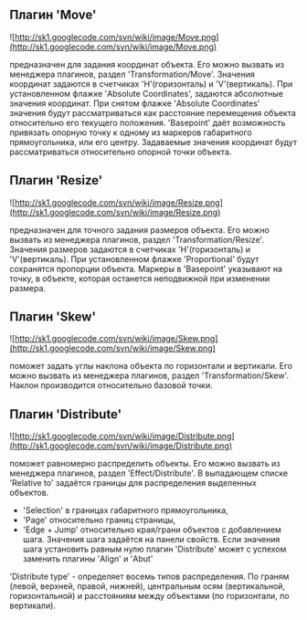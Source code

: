 ## Плагин 'Move' ##
![http://sk1.googlecode.com/svn/wiki/image/Move.png](http://sk1.googlecode.com/svn/wiki/image/Move.png)

предназначен для задания координат объекта. Его можно вызвать из менеджера плагинов, раздел 'Transformation/Move'.
Значения координат задаются в счетчиках 'H'(горизонталь) и 'V'(вертикаль).
При установленном флажке 'Absolute Coordinates', задаются абсолютные значения координат.
При снятом флажке 'Absolute Coordinates' значения будут рассматриваться как расстояние перемещения объекта относительно его текущего положения.
'Basepoint' даёт возможность привязать опорную точку к одному из маркеров габаритного прямоугольника, или его центру. Задаваемые значения координат будут рассматриваться относительно опорной точки объекта.

## Плагин 'Resize' ##
![http://sk1.googlecode.com/svn/wiki/image/Resize.png](http://sk1.googlecode.com/svn/wiki/image/Resize.png)

предназначен для точного задания размеров объекта. Его можно вызвать из менеджера плагинов, раздел 'Transformation/Resize'.
Значения размеров задаются в счетчиках 'H'(горизонталь) и 'V'(вертикаль).
При установленном флажке 'Proportional' будут сохранятся пропорции объекта.
Маркеры в 'Basepoint' указывают на точку, в объекте, которая останется неподвижной при изменении размера.

## Плагин 'Skew' ##
![http://sk1.googlecode.com/svn/wiki/image/Skew.png](http://sk1.googlecode.com/svn/wiki/image/Skew.png)

поможет задать углы наклона объекта по горизонтали и вертикали. Его можно вызвать из менеджера плагинов, раздел 'Transformation/Skew'. Наклон производится относительно базовой точки.

## Плагин 'Distribute' ##
![http://sk1.googlecode.com/svn/wiki/image/Distribute.png](http://sk1.googlecode.com/svn/wiki/image/Distribute.png)

поможет равномерно распределить объекты. Его можно вызвать из менеджера плагинов, раздел 'Effect/Distribute'.
В выпадающем списке 'Relative to' задаётся границы для распределения выделенных объектов.
  * 'Selection' в границах габаритного прямоугольника,
  * 'Page' относительно границ страницы,
  * 'Edge + Jump' относительно края/грани объектов с добавлением шага. Значения шага задаётся на панели свойств. Если значения шага установить равным нулю плагин 'Distribute' может с успехом заменить плагины 'Align' и 'Abut'

'Distribute type' - определяет восемь типов распределения. По граням (левой, верхней, правой, нижней), центральным осям (вертикальной, горизонтальной) и расстояниям между объектами (по горизонтали, по вертикали).